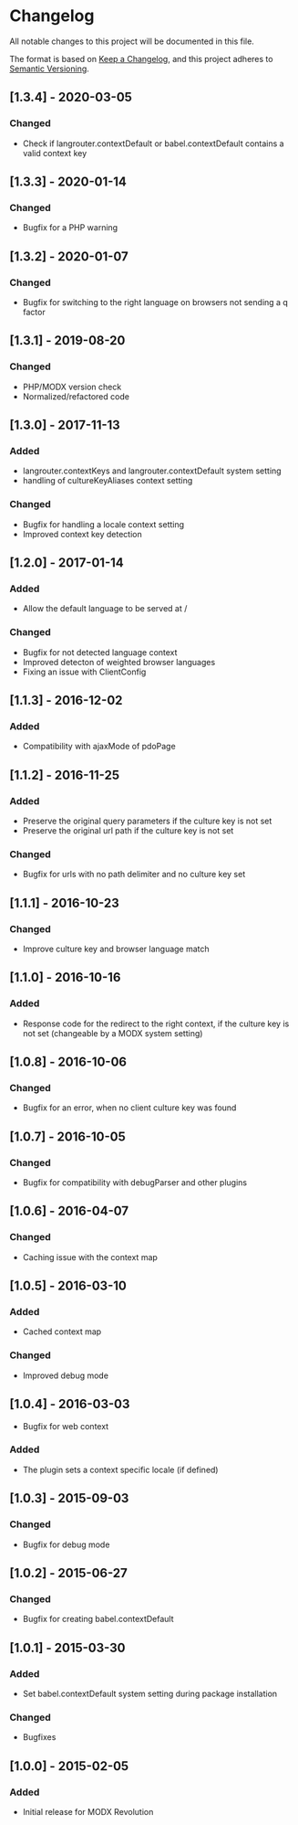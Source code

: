 # Changelog
All notable changes to this project will be documented in this file.

The format is based on [Keep a Changelog](https://keepachangelog.com/en/1.0.0/),
and this project adheres to [Semantic Versioning](https://semver.org/spec/v2.0.0.html).

## [1.3.4] - 2020-03-05
### Changed
- Check if langrouter.contextDefault or babel.contextDefault contains a valid context key

## [1.3.3] - 2020-01-14
### Changed
- Bugfix for a PHP warning

## [1.3.2] - 2020-01-07
### Changed
- Bugfix for switching to the right language on browsers not sending a q factor

## [1.3.1] - 2019-08-20
### Changed
- PHP/MODX version check
- Normalized/refactored code

## [1.3.0] - 2017-11-13
### Added
- langrouter.contextKeys and langrouter.contextDefault system setting
- handling of cultureKeyAliases context setting
### Changed
- Bugfix for handling a locale context setting
- Improved context key detection

## [1.2.0] - 2017-01-14
### Added
- Allow the default language to be served at /
### Changed
- Bugfix for not detected language context
- Improved detecton of weighted browser languages
- Fixing an issue with ClientConfig

## [1.1.3] - 2016-12-02
### Added
- Compatibility with ajaxMode of pdoPage

## [1.1.2] - 2016-11-25
### Added
- Preserve the original query parameters if the culture key is not set
- Preserve the original url path if the culture key is not set
### Changed
- Bugfix for urls with no path delimiter and no culture key set

## [1.1.1] - 2016-10-23
### Changed
- Improve culture key and browser language match

## [1.1.0] - 2016-10-16
### Added
- Response code for the redirect to the right context, if the culture key is not set (changeable by a MODX system setting)

## [1.0.8] - 2016-10-06
### Changed
- Bugfix for an error, when no client culture key was found

## [1.0.7] - 2016-10-05
### Changed
- Bugfix for compatibility with debugParser and other plugins

## [1.0.6] - 2016-04-07
### Changed
- Caching issue with the context map

## [1.0.5] - 2016-03-10
### Added
- Cached context map
### Changed
- Improved debug mode

## [1.0.4] - 2016-03-03
- Bugfix for web context
### Added
- The plugin sets a context specific locale (if defined)

## [1.0.3] - 2015-09-03
### Changed
- Bugfix for debug mode

## [1.0.2] - 2015-06-27
### Changed
- Bugfix for creating babel.contextDefault

## [1.0.1] - 2015-03-30
### Added
- Set babel.contextDefault system setting during package installation
### Changed
- Bugfixes

## [1.0.0] - 2015-02-05
### Added
- Initial release for MODX Revolution
